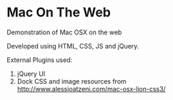 Mac On The Web
==============

Demonstration of Mac OSX on the web

Developed using HTML, CSS, JS and jQuery.

External Plugins used:
1. jQuery UI
2. Dock CSS and image resources from http://www.alessioatzeni.com/mac-osx-lion-css3/‎

